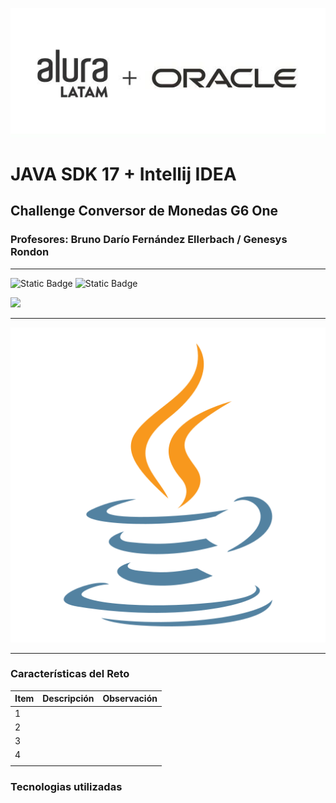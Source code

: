 
![img.png](assets/img.png)

# JAVA SDK 17 + Intellij IDEA

## Challenge Conversor de Monedas G6 One

### Profesores: Bruno Darío Fernández Ellerbach / Genesys Rondon

<hr>

![Static Badge](https://img.shields.io/badge/Lenguaje-Java%2017-blue)  ![Static Badge](https://img.shields.io/badge/Versi%C3%B3n-Beta-Yellow)

<p align="left"><img src="https://img.shields.io/badge/STATUS-EN%20DESAROLLO-green"></p>

<hr>

![4373217_java_logo_logos_icon.png](assets/4373217_java_logo_logos_icon.png)

<hr>

### Características del Reto


| Item | Descripción | Observación |
| ---- | ------------ | ------------ |
| 1    |              |              |
| 2    |              |              |
| 3    |              |              |
| 4    |              |              |
|      |              |              |

### Tecnologias utilizadas

